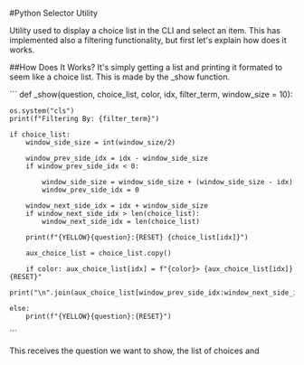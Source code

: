 #Python Selector Utility

Utility used to display a choice list in the CLI and select an item.
This has implemented also a filtering functionality, but first let's explain how does it works.

##How Does It Works?
It's simply getting a list and printing it formated to seem like a choice list.
This is made by the _show function.

´´´
def _show(question, choice_list, color, idx, filter_term, window_size = 10):

    os.system("cls")
    print(f"Filtering By: {filter_term}")

    if choice_list: 
        window_side_size = int(window_size/2)

        window_prev_side_idx = idx - window_side_size
        if window_prev_side_idx < 0:
           
            window_side_size = window_side_size + (window_side_size - idx)
            window_prev_side_idx = 0

        window_next_side_idx = idx + window_side_size
        if window_next_side_idx > len(choice_list):
            window_next_side_idx = len(choice_list) 

        print(f"{YELLOW}{question}:{RESET} {choice_list[idx]}")
        
        aux_choice_list = choice_list.copy()

        if color: aux_choice_list[idx] = f"{color}> {aux_choice_list[idx]}{RESET}"
        print("\n".join(aux_choice_list[window_prev_side_idx:window_next_side_idx]))

    else:
        print(f"{YELLOW}{question}:{RESET}")
´´´

This receives the question we want to show, the list of choices and